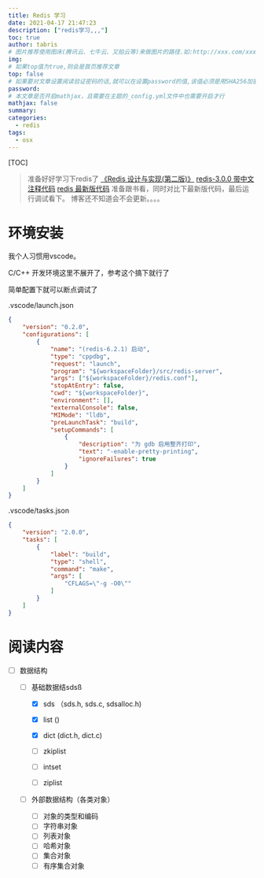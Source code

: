 ```yaml
---
title: Redis 学习
date: 2021-04-17 21:47:23
description: ["redis学习,,,"]
toc: true
author: tabris
# 图片推荐使用图床(腾讯云、七牛云、又拍云等)来做图片的路径.如:http://xxx.com/xxx.jpg
img:
# 如果top值为true,则会是首页推荐文章
top: false
# 如果要对文章设置阅读验证密码的话,就可以在设置password的值,该值必须是用SHA256加密后的密码,防止被他人识破
password:
# 本文章是否开启mathjax，且需要在主题的_config.yml文件中也需要开启才行
mathjax: false
summary:
categories:
  - redis
tags:
  - osx
---
```


[TOC]

> 准备好好学习下redis了
> [《Redis 设计与实现(第二版)》](https://www.kancloud.cn/kancloud/redisbook/63834)
> [redis-3.0.0 带中文注释代码](https://github1s.com/huangz1990/redis-3.0-annotated)
> [redis 最新版代码](https://github1s.com/redis/redis)
> 准备跟书看，同时对比下最新版代码，最后运行调试看下。
> 博客还不知道会不会更新。。。。

# 环境安装

我个人习惯用vscode。

C/C++ 开发环境这里不展开了，参考这个搞下就行了

简单配置下就可以断点调试了

.vscode/launch.json

```json
{
    "version": "0.2.0",
    "configurations": [
        {
            "name": "(redis-6.2.1) 启动",
            "type": "cppdbg",
            "request": "launch",
            "program": "${workspaceFolder}/src/redis-server",
            "args": ["${workspaceFolder}/redis.conf"],
            "stopAtEntry": false,
            "cwd": "${workspaceFolder}",
            "environment": [],
            "externalConsole": false,
            "MIMode": "lldb",
            "preLaunchTask": "build",
            "setupCommands": [
                {
                    "description": "为 gdb 启用整齐打印",
                    "text": "-enable-pretty-printing",
                    "ignoreFailures": true
                }
            ]
        }
    ]
}
```

.vscode/tasks.json

```json
{
    "version": "2.0.0",
    "tasks": [
        {
            "label": "build",
            "type": "shell",
            "command": "make",
            "args": [
                "CFLAGS=\"-g -O0\""
            ]
        }
    ]
}
```

# 阅读内容

- [ ] 数据结构
  
  - [ ] 基础数据结sdsß
    
    - [x] sds （sds.h, sds.c, sdsalloc.h)
    
    - [x] list    ()
    
    - [x] dict  (dict.h, dict.c)
    
    - [ ] zkiplist
    
    - [ ] intset
    
    - [ ] ziplist
  
  - [ ] 外部数据结构（各类对象）
    
    - [ ] 对象的类型和编码
    - [ ] 字符串对象
    - [ ] 列表对象
    - [ ] 哈希对象
    - [ ] 集合对象
    - [ ] 有序集合对象